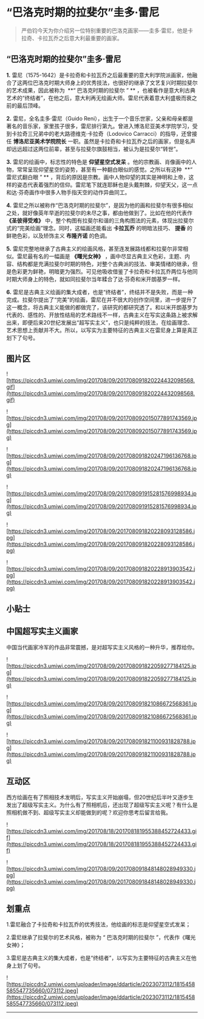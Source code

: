 # “巴洛克时期的拉斐尔”圭多·雷尼

> 严伯钧今天为你介绍另一位特别重要的巴洛克画家——圭多·雷尼，他是卡拉奇、卡拉瓦乔之后意大利最重要的画家。

## “巴洛克时期的拉斐尔”圭多·雷尼

 **1.** 雷尼（1575-1642）是卡拉奇和卡拉瓦乔之后最重要的意大利学院派画家，他融合了这两位巴洛克时期大师身上的优秀技法，也很好的继承了文艺复兴时期拉斐尔的艺术成果，因此被称为  **“ 巴洛克时期的拉斐尔 ” ** ，也被看作是意大利古典艺术的“终结者”，在他之后，意大利再无绘画大师。雷尼代表着意大利盛极而衰之前的最后顶峰。

 **2.** 雷尼，全名圭多·雷尼（Guido Reni），出生于一个音乐世家，父亲和母亲都是著名的音乐家，家里孩子很多，雷尼排行第九。曾进入博洛尼亚美术学院学习，受到卡拉奇三兄弟中的老大路德维克·卡拉奇（Lodovico Carracci）的指导，还曾接任 **博洛尼亚美术学院院长** 一职。虽然是卡拉奇和卡拉瓦乔之后的画家，但是名声却远远超过这两位前辈，甚至与拉斐尔旗鼓相当，被认为是拉斐尔“转世”。

 **3.** 雷尼的绘画中，标志性的特色是 **仰望星空式发呆** 。他的宗教画、肖像画中的人物，常常呈现仰望星空的姿势，甚至有一种翻白眼似的感觉。之所以有这种  **“ 雷尼式翻白眼 ” ** ，背后的原因是宗教。画中人物仰望的其实是神明和上帝，这样的姿态代表着强烈的信仰。雷尼笔下就连耶稣也是头戴荆棘，仰望天父，这一点和达·芬奇画作中很多人物手指天空的动作异曲同工。

 **4.** 雷尼之所以被称作“巴洛克时期的拉斐尔”，是因为他的画和拉斐尔有很多相似之处，就好像英年早逝的拉斐尔的未尽之事，都由他做到了。比如在他的代表作 **《圣彼得受难》** 中，整个构图有拉斐尔和谐的三角构图法的元素，体现出拉斐尔式的“完美绘画”理念。同时，这幅画还能看出 **卡拉瓦乔** 的明暗法技巧、 **提香** 的鲜艳色彩，以及矫饰主义 **布隆齐诺** 的色调。

 **5.** 雷尼完整地继承了古典主义的绘画风格，甚至连发展路线都和拉斐尔非常相似。雷尼最有名的一幅画是 **《曙光女神》** ，画中尽显古典主义色彩，主题、内容、结构都是充满拉斐尔时期的特色，对整个古典派的技法、审美情绪的继承，但是色彩更为鲜艳，明暗更为强烈。可见他吸收借鉴了卡拉奇和卡拉瓦乔两位与他同时期大师身上的特色，就如同拉斐尔当年糅合了达·芬奇和米开朗基罗一样。

 **6.** 雷尼是古典主义绘画的集大成者，也是“终结者”，终结并不是失败，而是一种完成。拉斐尔提出了“完美”的绘画，雷尼在并不很大的创作空间里，进一步提升了这一概念，将古典主义能做的都做完了，该研究的都研究透了。和以米开朗基罗为代表的、感性的、开放性结局的艺术路线不一样，古典主义在写实这条路上被求解出来，即便后来20世纪发展出“超写实主义”，也只是纯粹的技法，在绘画理念、艺术思想上贡献并不大。所以，以写实为主要特征的古典主义在雷尼身上算是真正划下了句号。

## 图片区

![https://piccdn3.umiwi.com/img/201708/09/201708091820224432098568.gif](https://piccdn3.umiwi.com/img/201708/09/201708091820224432098568.gif)

![https://piccdn3.umiwi.com/img/201708/09/201708092015077891743569.jpg](https://piccdn3.umiwi.com/img/201708/09/201708092015077891743569.jpg)

![https://piccdn3.umiwi.com/img/201708/09/201708091820247196136768.jpg](https://piccdn3.umiwi.com/img/201708/09/201708091820247196136768.jpg)

![https://piccdn3.umiwi.com/img/201708/09/201708091915281576998934.jpg](https://piccdn3.umiwi.com/img/201708/09/201708091915281576998934.jpg)

![https://piccdn3.umiwi.com/img/201708/09/201708091820228093128586.jpg](https://piccdn3.umiwi.com/img/201708/09/201708091820228093128586.jpg)

![https://piccdn3.umiwi.com/img/201708/09/201708091820228913903542.jpg](https://piccdn3.umiwi.com/img/201708/09/201708091820228913903542.jpg)

## 小贴士

## 中国超写实主义画家

中国当代画家冷军的作品非常震撼，是对超写实主义风格的一种升华，推荐给你。

![https://piccdn3.umiwi.com/img/201708/09/201708091822059277184125.jpg](https://piccdn3.umiwi.com/img/201708/09/201708091822059277184125.jpg)

![https://piccdn3.umiwi.com/img/201708/09/201708091821086672568361.jpg](https://piccdn3.umiwi.com/img/201708/09/201708091821086672568361.jpg)

![https://piccdn3.umiwi.com/img/201708/09/201708091821100931828788.jpg](https://piccdn3.umiwi.com/img/201708/09/201708091821100931828788.jpg)

## 互动区

西方绘画在有了照相技术发明后，写实主义开始崩塌，但20世纪后半叶又逐步生发出了超级写实主义。为什么有了照相机后，还出现了超级写实主义呢？有什么是照相机做不到、超级写实主义却能做到的呢？欢迎你思考后留言给我。

![https://piccdn3.umiwi.com/img/201708/18/201708181955388452724433.gif](https://piccdn3.umiwi.com/img/201708/18/201708181955388452724433.gif)

![https://piccdn3.umiwi.com/img/201708/09/201708091848148028949330.jpg](https://piccdn3.umiwi.com/img/201708/09/201708091848148028949330.jpg)

## 划重点

1.雷尼融合了卡拉奇和卡拉瓦乔的优秀技法，他绘画的标志是仰望星空式发呆；

2.雷尼继承了拉斐尔的艺术风格，被称为 “ 巴洛克时期的拉斐尔 ”，代表作《曙光女神》；

3.雷尼是古典主义的集大成者，也是“终结者”，以写实为主要特征的古典主义在他身上划了句号。

![https://piccdn2.umiwi.com/uploader/image/ddarticle/2023073112/1815458585547735660/073112.jpeg](https://piccdn2.umiwi.com/uploader/image/ddarticle/2023073112/1815458585547735660/073112.jpeg)

---
